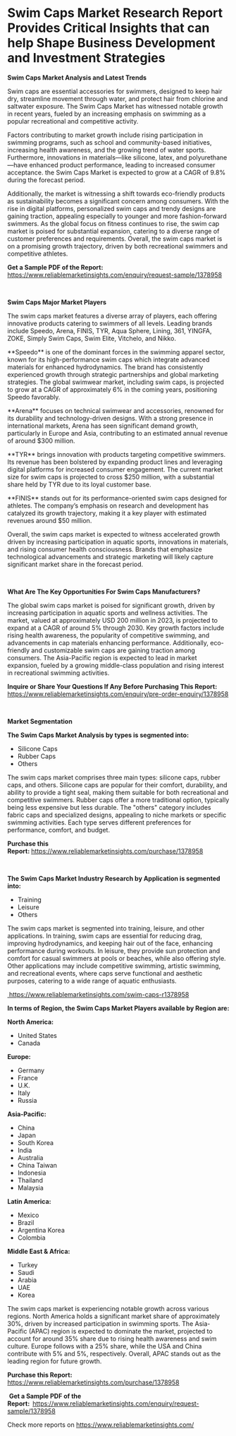<p><h1>Swim Caps Market Research Report Provides Critical Insights that can help Shape Business Development and Investment Strategies</h1></p><p><strong>Swim Caps Market Analysis and Latest Trends</strong></p>
<p><p>Swim caps are essential accessories for swimmers, designed to keep hair dry, streamline movement through water, and protect hair from chlorine and saltwater exposure. The Swim Caps Market has witnessed notable growth in recent years, fueled by an increasing emphasis on swimming as a popular recreational and competitive activity. </p><p>Factors contributing to market growth include rising participation in swimming programs, such as school and community-based initiatives, increasing health awareness, and the growing trend of water sports. Furthermore, innovations in materials—like silicone, latex, and polyurethane—have enhanced product performance, leading to increased consumer acceptance. the Swim Caps Market is expected to grow at a CAGR of 9.8% during the forecast period.</p><p>Additionally, the market is witnessing a shift towards eco-friendly products as sustainability becomes a significant concern among consumers. With the rise in digital platforms, personalized swim caps and trendy designs are gaining traction, appealing especially to younger and more fashion-forward swimmers. As the global focus on fitness continues to rise, the swim cap market is poised for substantial expansion, catering to a diverse range of customer preferences and requirements. Overall, the swim caps market is on a promising growth trajectory, driven by both recreational swimmers and competitive athletes.</p></p>
<p><strong>Get a Sample PDF of the Report:&nbsp;</strong> <a href="https://www.reliablemarketinsights.com/enquiry/request-sample/1378958?utm_campaign=2210&utm_medium=2&utm_source=Github&utm_content=ia&utm_term=04042025&utm_id=swim-caps">https://www.reliablemarketinsights.com/enquiry/request-sample/1378958</a></p>
<p>&nbsp;</p>
<p><strong>Swim Caps Major Market Players</strong></p>
<p><p>The swim caps market features a diverse array of players, each offering innovative products catering to swimmers of all levels. Leading brands include Speedo, Arena, FINIS, TYR, Aqua Sphere, Lining, 361, YINGFA, ZOKE, Simply Swim Caps, Swim Elite, Vitchelo, and Nikko.</p><p>**Speedo** is one of the dominant forces in the swimming apparel sector, known for its high-performance swim caps which integrate advanced materials for enhanced hydrodynamics. The brand has consistently experienced growth through strategic partnerships and global marketing strategies. The global swimwear market, including swim caps, is projected to grow at a CAGR of approximately 6% in the coming years, positioning Speedo favorably.</p><p>**Arena** focuses on technical swimwear and accessories, renowned for its durability and technology-driven designs. With a strong presence in international markets, Arena has seen significant demand growth, particularly in Europe and Asia, contributing to an estimated annual revenue of around $300 million.</p><p>**TYR** brings innovation with products targeting competitive swimmers. Its revenue has been bolstered by expanding product lines and leveraging digital platforms for increased consumer engagement. The current market size for swim caps is projected to cross $250 million, with a substantial share held by TYR due to its loyal customer base.</p><p>**FINIS** stands out for its performance-oriented swim caps designed for athletes. The company’s emphasis on research and development has catalyzed its growth trajectory, making it a key player with estimated revenues around $50 million.</p><p>Overall, the swim caps market is expected to witness accelerated growth driven by increasing participation in aquatic sports, innovations in materials, and rising consumer health consciousness. Brands that emphasize technological advancements and strategic marketing will likely capture significant market share in the forecast period.</p></p>
<p>&nbsp;</p>
<p><strong>What Are The Key Opportunities For Swim Caps Manufacturers?</strong></p>
<p><p>The global swim caps market is poised for significant growth, driven by increasing participation in aquatic sports and wellness activities. The market, valued at approximately USD 200 million in 2023, is projected to expand at a CAGR of around 5% through 2030. Key growth factors include rising health awareness, the popularity of competitive swimming, and advancements in cap materials enhancing performance. Additionally, eco-friendly and customizable swim caps are gaining traction among consumers. The Asia-Pacific region is expected to lead in market expansion, fueled by a growing middle-class population and rising interest in recreational swimming activities.</p></p>
<p><strong>Inquire or Share Your Questions If Any Before Purchasing This Report:</strong> <a href="https://www.reliablemarketinsights.com/enquiry/pre-order-enquiry/1378958?utm_campaign=2210&utm_medium=2&utm_source=Github&utm_content=ia&utm_term=04042025&utm_id=swim-caps">https://www.reliablemarketinsights.com/enquiry/pre-order-enquiry/1378958</a></p>
<p>&nbsp;</p>
<p><strong>Market Segmentation</strong></p>
<p><strong>The Swim Caps Market Analysis by types is segmented into:</strong></p>
<p><ul><li>Silicone Caps</li><li>Rubber Caps</li><li>Others</li></ul></p>
<p><p>The swim caps market comprises three main types: silicone caps, rubber caps, and others. Silicone caps are popular for their comfort, durability, and ability to provide a tight seal, making them suitable for both recreational and competitive swimmers. Rubber caps offer a more traditional option, typically being less expensive but less durable. The "others" category includes fabric caps and specialized designs, appealing to niche markets or specific swimming activities. Each type serves different preferences for performance, comfort, and budget.</p></p>
<p><strong>Purchase this Report:&nbsp;</strong><a href="https://www.reliablemarketinsights.com/purchase/1378958?utm_campaign=2210&utm_medium=2&utm_source=Github&utm_content=ia&utm_term=04042025&utm_id=swim-caps">https://www.reliablemarketinsights.com/purchase/1378958</a></p>
<p>&nbsp;</p>
<p><strong>The Swim Caps Market Industry Research by Application is segmented into:</strong></p>
<p><ul><li>Training</li><li>Leisure</li><li>Others</li></ul></p>
<p><p>The swim caps market is segmented into training, leisure, and other applications. In training, swim caps are essential for reducing drag, improving hydrodynamics, and keeping hair out of the face, enhancing performance during workouts. In leisure, they provide sun protection and comfort for casual swimmers at pools or beaches, while also offering style. Other applications may include competitive swimming, artistic swimming, and recreational events, where caps serve functional and aesthetic purposes, catering to a wide range of aquatic enthusiasts.</p></p>
<p><a href="https://www.reliablemarketinsights.com/swim-caps-r1378958?utm_campaign=2210&utm_medium=2&utm_source=Github&utm_content=ia&utm_term=04042025&utm_id=swim-caps">&nbsp;https://www.reliablemarketinsights.com/swim-caps-r1378958</a></p>
<p><strong>In terms of Region, the Swim Caps Market Players available by Region are:</strong></p>
<p>
    <p> <strong> North America: </strong>
        <ul>
            <li>United States</li>
            <li>Canada</li>
        </ul>
        </p> 
    <p> <strong> Europe: </strong>
        <ul>
            <li>Germany</li>
            <li>France</li>
            <li>U.K.</li>
            <li>Italy</li>
            <li>Russia</li>
        </ul>
        </p> 
    <p> <strong> Asia-Pacific: </strong>
        <ul>
            <li>China</li>
            <li>Japan</li>
            <li>South Korea</li>
            <li>India</li>
            <li>Australia</li>
            <li>China Taiwan</li>
            <li>Indonesia</li>
            <li>Thailand</li>
            <li>Malaysia</li>
        </ul>
        </p> 
    <p> <strong> Latin America: </strong>
        <ul>
            <li>Mexico</li>
            <li>Brazil</li>
            <li>Argentina Korea</li>
            <li>Colombia</li>
        </ul>
        </p> 
    <p> <strong> Middle East & Africa: </strong>
        <ul>
            <li>Turkey</li>
            <li>Saudi</li>
            <li>Arabia</li>
            <li>UAE</li>
            <li>Korea</li>
        </ul>
    </p>
    </p>
<p><p>The swim caps market is experiencing notable growth across various regions. North America holds a significant market share of approximately 30%, driven by increased participation in swimming sports. The Asia-Pacific (APAC) region is expected to dominate the market, projected to account for around 35% share due to rising health awareness and swim culture. Europe follows with a 25% share, while the USA and China contribute with 5% and 5%, respectively. Overall, APAC stands out as the leading region for future growth.</p></p>
<p><strong>Purchase this Report: </strong><a href="https://www.reliablemarketinsights.com/purchase/1378958?utm_campaign=2210&utm_medium=2&utm_source=Github&utm_content=ia&utm_term=04042025&utm_id=swim-caps">https://www.reliablemarketinsights.com/purchase/1378958</a></p>
<p>&nbsp;<strong>Get a Sample PDF of the Report:&nbsp;&nbsp;</strong><a href="https://www.reliablemarketinsights.com/enquiry/request-sample/1378958?utm_campaign=2210&utm_medium=2&utm_source=Github&utm_content=ia&utm_term=04042025&utm_id=swim-caps">https://www.reliablemarketinsights.com/enquiry/request-sample/1378958</a></p>
<p><strong></strong></p>
<p>Check more reports on <a href="https://www.reliablemarketinsights.com/?utm_campaign=2210&utm_medium=2&utm_source=Github&utm_content=ia&utm_term=04042025&utm_id=swim-caps">https://www.reliablemarketinsights.com/</a></p>